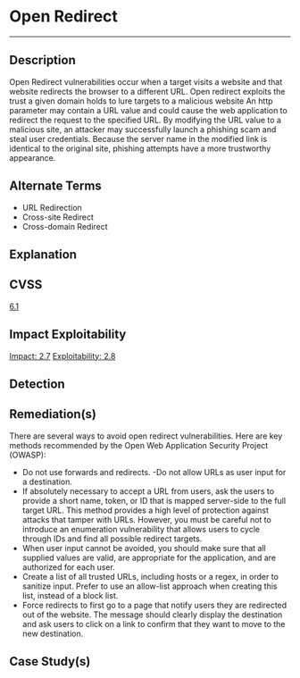 # Open Redirect
---
## Description
Open Redirect vulnerabilities occur when a target visits a website and that website redirects the browser to a different URL. Open redirect exploits the trust a given domain holds to lure targets to a malicious website
An http parameter may contain a URL value and could cause the web application to redirect the request to the specified URL. By modifying the URL value to a malicious site, an attacker may successfully launch a phishing scam and steal user credentials. Because the server name in the modified link is identical to the original site, phishing attempts have a more trustworthy appearance.

## Alternate Terms
- URL Redirection
- Cross-site Redirect
- Cross-domain Redirect

## Explanation

## CVSS
[6.1](CVSS:3.0/AV:N/AC:L/PR:N/UI:R/S:C/C:L/I:L/A:N)
## Impact Exploitability
[Impact: 2.7](CVSS:3.0/AV:N/AC:L/PR:N/UI:R/S:C/C:L/I:L/A:N)
[Exploitability: 2.8](CVSS:3.0/AV:N/AC:L/PR:N/UI:R/S:C/C:L/I:L/A:N)
## Detection

## Remediation(s)
There are several ways to avoid open redirect vulnerabilities. Here are key methods recommended by the Open Web Application Security Project (OWASP):
- Do not use forwards and redirects.
-Do not allow URLs as user input for a destination.
- If absolutely necessary to accept a URL from users, ask the users to provide a short name, token, or ID that is mapped server-side to the full target URL. This method provides a high level of protection against attacks that tamper with URLs. However, you must be careful not to introduce an enumeration vulnerability that allows users to cycle through IDs and find all possible redirect targets.
- When user input cannot be avoided, you should make sure that all supplied values are valid, are appropriate for the application, and are authorized for each user.
- Create a list of all trusted URLs, including hosts or a regex, in order to sanitize input. Prefer to use an allow-list approach when creating this list, instead of a block list.
- Force redirects to first go to a page that notify users they are redirected out of the website. The message should clearly display the destination and ask users to click on a link to confirm that they want to move to the new destination.

## Case Study(s)
